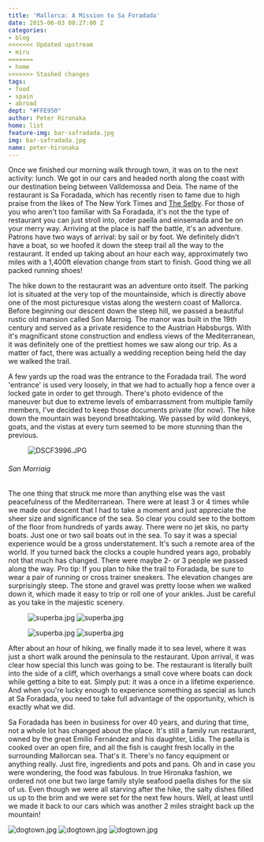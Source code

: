 ```yaml
---
title: 'Mallorca: A Mission to Sa Foradada'
date: 2015-06-03 08:27:00 Z
categories:
- blog
<<<<<<< Updated upstream
- miru
=======
- home
>>>>>>> Stashed changes
tags:
- food
- spain
- abroad
dept: "#FFE950"
author: Peter Hironaka
home: list
feature-img: bar-safradada.jpg
img: bar-safradada.jpg
name: peter-hironaka
---
```


Once we finished our morning walk through town, it was on to the next activity: lunch. We got in our cars and headed north along the coast with our destination being between Valldemossa and Deia. The name of the restaurant is Sa Foradada, which has recently risen to fame due to high praise from the likes of The New York Times and [The Selby](http://tmagazine.blogs.nytimes.com/2012/05/18/edible-selby-fire-island/?_r=0). For those of you who aren't too familiar with Sa Foradada, it's not the the type of restaurant you can just stroll into, order paella and einsemada and be on your merry way. Arriving at the place is half the battle, it's an adventure. Patrons have two ways of arrival: by sail or by foot. We definitely didn't have a boat, so we hoofed it down the steep trail all the way to the restaurant. It ended up taking about an hour each way, approximately two miles with a 1,400ft elevation change from start to finish. Good thing we all packed running shoes!

The hike down to the restaurant was an adventure onto itself. The parking lot is situated at the very top of the mountainside, which is directly above one of the most picturesque vistas along the western coast of Mallorca. Before beginning our descent down the steep hill, we passed a beautiful rustic old mansion called Son Marroig. The manor was built in the 19th century and served as a private residence to the Austrian Habsburgs. With it's magnificant stone construction and endless views of the Mediterranean, it was definitely one of the prettiest homes we saw along our trip. As a matter of fact, there was actually a wedding reception being held the day we walked the trail.

A few yards up the road was the entrance to the Foradada trail. The word 'entrance' is used very loosely, in that we had to actually hop a fence over a locked gate in order to get through. There's photo evidence of the maneuver but due to extreme levels of embarrassment from multiple family members, I've decided to keep those documents private (for now). The hike down the mountain was beyond breathtaking. We passed by wild donkeys, goats, and the vistas at every turn seemed to be more stunning than the previous.

<figure> <img src="/uploads/DSCF3996.JPG" alt="DSCF3996.JPG"> </figure>

###### San Morriaig

The one thing that struck me more than anything else was the vast peacefulness of the Mediterranean. There were at least 3 or 4 times while we made our descent that I had to take a moment and just appreciate the sheer size and significance of the sea. So clear you could see to the bottom of the floor from hundreds of yards away. There were no jet skis, no party boats. Just one or two sail boats out in the sea. To say it was a special experience would be a gross understatement. It's such a remote area of the world. If you turned back the clocks a couple hundred years ago, probably not that much has changed. There were maybe 2- or 3 people we passed along the way. Pro tip: If you plan to hike the trail to Foradada, be sure to wear a pair of running or cross trainer sneakers. The elevation changes are surprisingly steep. The stone and gravel was pretty loose when we walked down it, which made it easy to trip or roll one of your ankles. Just be careful as you take in the majestic scenery.

<figure> <img src="/uploads/sa-donkey.JPG" class="row-2" alt="superba.jpg"> <img src="/uploads/sa-walk.JPG" class="row-2" alt="superba.jpg"></figure>
<figure> <img src="/uploads/IMG_2841.jpg" class="row-2" alt="superba.jpg"> <img src="/uploads/IMG_2842.jpg" class="row-2" alt="superba.jpg"></figure>


After about an hour of hiking, we finally made it to sea level, where it was just a short walk around the peninsula to the restaurant. Upon arrival, it was clear how special this lunch was going to be. The restaurant is literally built into the side of a cliff, which overhangs a small cove where boats can dock while getting a bite to eat. Simply put: it was a once in a lifetime experience. And when you're lucky enough to experience something as special as lunch at Sa Foradada, you need to take full advantage of the opportunity, which is exactly what we did.  

Sa Foradada has been in business for over 40 years, and during that time, not a whole lot has changed about the place. It's still a family run restaurant, owned by the great Emilio Fernández and his daughter, Lidia. The paella is cooked over an open fire, and all the fish is caught fresh locally in the surrounding Mallorcan sea. That's it. There's no fancy equipment or anything really. Just fire, ingredients and pots and pans. Oh and in case you were wondering, the food was fabulous. In true Hironaka fashion, we ordered not one but two large family style seafood paella dishes for the six of us. Even though we were all starving after the hike, the salty dishes filled us up to the brim and we were set for the next few hours. Well, at least until we made it back to our cars which was another 2 miles straight back up the mountain!

![dogtown.jpg](/uploads/DSCF4084.JPG)
![dogtown.jpg](/uploads/IMG_2859.jpg)
![dogtown.jpg](/uploads/IMG_2861.jpg)
